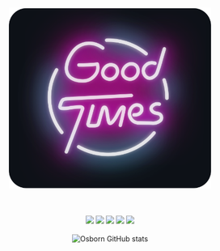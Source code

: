 <div align="center">
	<br>
		<img src="good-times.svg" width="400px">
	<br><br><br><br>
		<img src="https://img.shields.io/badge/Version-1.0.0-blue.svg">
		<img src="https://img.shields.io/badge/Build-Passing-brightgreen.svg">
		<img src="https://img.shields.io/badge/Dependencies-5-yellow.svg">
		<img src="https://img.shields.io/badge/Size-60kb-orange.svg">
		<img src="https://img.shields.io/badge/Downloads-10K-red.svg">
	<br><br>
	<img src="https://github-readme-stats-gc8g.vercel.app/api?username=osbornchann&count_private=true&show_icons=true&theme=radical&cache_seconds=1800" alt="Osborn GitHub stats" align="center" />
</div>